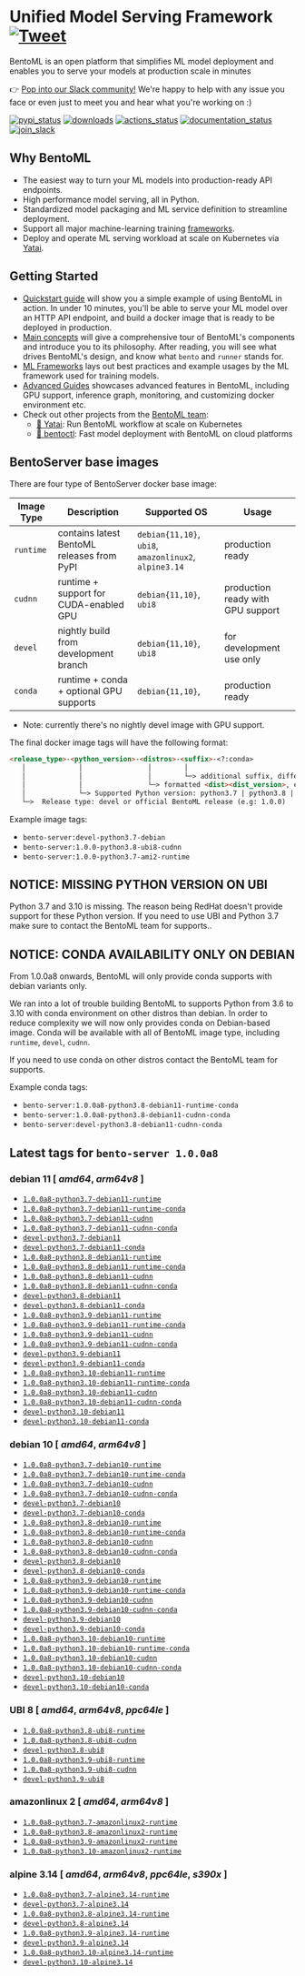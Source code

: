 <!-- P/S: even this file is autogenerated :happy: -->
# Unified Model Serving Framework  [![Tweet](https://img.shields.io/twitter/url/http/shields.io.svg?style=social)](https://twitter.com/intent/tweet?text=BentoML:%20The%20Unified%20Model%20Serving%20Framework%20&url=https://github.com/bentoml&via=bentomlai&hashtags=mlops,bentoml)

BentoML is an open platform that simplifies ML model deployment and enables you to serve your models at production scale in minutes

👉 [Pop into our Slack community!](https://l.linklyhq.com/l/ktOu) We're happy to help with any issue you face or even just to meet you and hear what you're working on :)

[![pypi_status](https://img.shields.io/pypi/v/bentoml.svg)](https://pypi.org/project/BentoML)
[![downloads](https://pepy.tech/badge/bentoml)](https://pepy.tech/project/bentoml)
[![actions_status](https://github.com/bentoml/bentoml/workflows/BentoML-CI/badge.svg)](https://github.com/bentoml/bentoml/actions)
[![documentation_status](https://readthedocs.org/projects/bentoml/badge/?version=latest)](https://docs.bentoml.org/)
[![join_slack](https://badgen.net/badge/Join/BentoML%20Slack/cyan?icon=slack)](https://join.slack.bentoml.org)


## Why BentoML ##

- The easiest way to turn your ML models into production-ready API endpoints.
- High performance model serving, all in Python.
- Standardized model packaging and ML service definition to streamline deployment.
- Support all major machine-learning training [frameworks](https://docs.bentoml.org/en/latest/frameworks/index.html).
- Deploy and operate ML serving workload at scale on Kubernetes via [Yatai](https://github.com/bentoml/yatai).

## Getting Started ##

- [Quickstart guide](https://docs.bentoml.org/en/latest/quickstart.html) will show you a simple example of using BentoML in action. In under 10 minutes, you'll be able to serve your ML model over an HTTP API endpoint, and build a docker image that is ready to be deployed in production.
- [Main concepts](https://docs.bentoml.org/en/latest/concepts/index.html) will give a comprehensive tour of BentoML's components and introduce you to its philosophy. After reading, you will see what drives BentoML's design, and know what `bento` and `runner` stands for.
- [ML Frameworks](https://docs.bentoml.org/en/latest/frameworks/index.html) lays out best practices and example usages by the ML framework used for training models.
- [Advanced Guides](https://docs.bentoml.org/en/latest/guides/index.html) showcases advanced features in BentoML, including GPU support, inference graph, monitoring, and customizing docker environment etc.
- Check out other projects from the [BentoML team](https://github.com/bentoml):
  - [🦄️ Yatai](https://github.com/bentoml/yatai): Run BentoML workflow at scale on Kubernetes
  - [🚀 bentoctl](https://github.com/bentoml/bentoctl): Fast model deployment with BentoML on cloud platforms


## BentoServer base images

There are four type of BentoServer docker base image:

| Image Type | Description                                | Supported OS                                          | Usage                             |
|------------|--------------------------------------------|-------------------------------------------------------|-----------------------------------|
| `runtime`  | contains latest BentoML releases from PyPI | `debian{11,10}`, `ubi8`, `amazonlinux2`, `alpine3.14` | production ready                  |
| `cudnn`    | runtime + support for CUDA-enabled GPU     | `debian{11,10}`, `ubi8`                               | production ready with GPU support |
| `devel`    | nightly build from development branch      | `debian{11,10}`, `ubi8`                               | for development use only          |
| `conda`    | runtime + conda + optional GPU supports    | `debian{11,10}`,                                      | production ready                  |

* Note: currently there's no nightly devel image with GPU support.

The final docker image tags will have the following format:

```markdown
<release_type>-<python_version>-<distros>-<suffix>-<?:conda>
   │             │                │        │
   │             │                │        └─> additional suffix, differentiate runtime and cudnn releases
   │             │                └─> formatted <dist><dist_version>, e.g: ami2, debian, ubi7
   │             └─> Supported Python version: python3.7 | python3.8 | python3.9
   └─>  Release type: devel or official BentoML release (e.g: 1.0.0)
```

Example image tags:
- `bento-server:devel-python3.7-debian`
- `bento-server:1.0.0-python3.8-ubi8-cudnn`
- `bento-server:1.0.0-python3.7-ami2-runtime`

## NOTICE: MISSING PYTHON VERSION ON UBI

Python 3.7 and 3.10 is missing. The reason being RedHat doesn't provide support for these Python version.
If you need to use UBI and Python 3.7 make sure to contact the BentoML team for supports..

## NOTICE: CONDA AVAILABILITY ONLY ON DEBIAN

From 1.0.0a8 onwards, BentoML will only provide conda supports with debian variants only.

We ran into a lot of trouble building BentoML to supports Python from 3.6 to 3.10 with conda environment on other distros than debian. In order to reduce 
complexity we will now only provides conda on Debian-based image. Conda will be available with all of BentoML image type, including `runtime`, `devel`, `cudnn`. 

If you need to use conda on other distros contact the BentoML team for supports.

Example conda tags:
- `bento-server:1.0.0a8-python3.8-debian11-runtime-conda`
- `bento-server:1.0.0a8-python3.8-debian11-cudnn-conda`
- `bento-server:devel-python3.8-debian11-cudnn-conda`
## Latest tags for `bento-server 1.0.0a8`


### debian 11 [ _amd64_, _arm64v8_ ]

- [`1.0.0a8-python3.7-debian11-runtime`](https://github.com/bentoml/BentoML/tree/main/docker/generated/bento-server/debian11/runtime/Dockerfile)
- [`1.0.0a8-python3.7-debian11-runtime-conda`](https://github.com/bentoml/BentoML/tree/main/docker/generated/bento-server/debian11/runtime/Dockerfile-conda)
- [`1.0.0a8-python3.7-debian11-cudnn`](https://github.com/bentoml/BentoML/tree/main/docker/generated/bento-server/debian11/cudnn/Dockerfile)
- [`1.0.0a8-python3.7-debian11-cudnn-conda`](https://github.com/bentoml/BentoML/tree/main/docker/generated/bento-server/debian11/cudnn/Dockerfile-conda)
- [`devel-python3.7-debian11`](https://github.com/bentoml/BentoML/tree/main/docker/generated/bento-server/debian11/devel/Dockerfile)
- [`devel-python3.7-debian11-conda`](https://github.com/bentoml/BentoML/tree/main/docker/generated/bento-server/debian11/devel/Dockerfile-conda)
- [`1.0.0a8-python3.8-debian11-runtime`](https://github.com/bentoml/BentoML/tree/main/docker/generated/bento-server/debian11/runtime/Dockerfile)
- [`1.0.0a8-python3.8-debian11-runtime-conda`](https://github.com/bentoml/BentoML/tree/main/docker/generated/bento-server/debian11/runtime/Dockerfile-conda)
- [`1.0.0a8-python3.8-debian11-cudnn`](https://github.com/bentoml/BentoML/tree/main/docker/generated/bento-server/debian11/cudnn/Dockerfile)
- [`1.0.0a8-python3.8-debian11-cudnn-conda`](https://github.com/bentoml/BentoML/tree/main/docker/generated/bento-server/debian11/cudnn/Dockerfile-conda)
- [`devel-python3.8-debian11`](https://github.com/bentoml/BentoML/tree/main/docker/generated/bento-server/debian11/devel/Dockerfile)
- [`devel-python3.8-debian11-conda`](https://github.com/bentoml/BentoML/tree/main/docker/generated/bento-server/debian11/devel/Dockerfile-conda)
- [`1.0.0a8-python3.9-debian11-runtime`](https://github.com/bentoml/BentoML/tree/main/docker/generated/bento-server/debian11/runtime/Dockerfile)
- [`1.0.0a8-python3.9-debian11-runtime-conda`](https://github.com/bentoml/BentoML/tree/main/docker/generated/bento-server/debian11/runtime/Dockerfile-conda)
- [`1.0.0a8-python3.9-debian11-cudnn`](https://github.com/bentoml/BentoML/tree/main/docker/generated/bento-server/debian11/cudnn/Dockerfile)
- [`1.0.0a8-python3.9-debian11-cudnn-conda`](https://github.com/bentoml/BentoML/tree/main/docker/generated/bento-server/debian11/cudnn/Dockerfile-conda)
- [`devel-python3.9-debian11`](https://github.com/bentoml/BentoML/tree/main/docker/generated/bento-server/debian11/devel/Dockerfile)
- [`devel-python3.9-debian11-conda`](https://github.com/bentoml/BentoML/tree/main/docker/generated/bento-server/debian11/devel/Dockerfile-conda)
- [`1.0.0a8-python3.10-debian11-runtime`](https://github.com/bentoml/BentoML/tree/main/docker/generated/bento-server/debian11/runtime/Dockerfile)
- [`1.0.0a8-python3.10-debian11-runtime-conda`](https://github.com/bentoml/BentoML/tree/main/docker/generated/bento-server/debian11/runtime/Dockerfile-conda)
- [`1.0.0a8-python3.10-debian11-cudnn`](https://github.com/bentoml/BentoML/tree/main/docker/generated/bento-server/debian11/cudnn/Dockerfile)
- [`1.0.0a8-python3.10-debian11-cudnn-conda`](https://github.com/bentoml/BentoML/tree/main/docker/generated/bento-server/debian11/cudnn/Dockerfile-conda)
- [`devel-python3.10-debian11`](https://github.com/bentoml/BentoML/tree/main/docker/generated/bento-server/debian11/devel/Dockerfile)
- [`devel-python3.10-debian11-conda`](https://github.com/bentoml/BentoML/tree/main/docker/generated/bento-server/debian11/devel/Dockerfile-conda)

### debian 10 [ _amd64_, _arm64v8_ ]

- [`1.0.0a8-python3.7-debian10-runtime`](https://github.com/bentoml/BentoML/tree/main/docker/generated/bento-server/debian10/runtime/Dockerfile)
- [`1.0.0a8-python3.7-debian10-runtime-conda`](https://github.com/bentoml/BentoML/tree/main/docker/generated/bento-server/debian10/runtime/Dockerfile-conda)
- [`1.0.0a8-python3.7-debian10-cudnn`](https://github.com/bentoml/BentoML/tree/main/docker/generated/bento-server/debian10/cudnn/Dockerfile)
- [`1.0.0a8-python3.7-debian10-cudnn-conda`](https://github.com/bentoml/BentoML/tree/main/docker/generated/bento-server/debian10/cudnn/Dockerfile-conda)
- [`devel-python3.7-debian10`](https://github.com/bentoml/BentoML/tree/main/docker/generated/bento-server/debian10/devel/Dockerfile)
- [`devel-python3.7-debian10-conda`](https://github.com/bentoml/BentoML/tree/main/docker/generated/bento-server/debian10/devel/Dockerfile-conda)
- [`1.0.0a8-python3.8-debian10-runtime`](https://github.com/bentoml/BentoML/tree/main/docker/generated/bento-server/debian10/runtime/Dockerfile)
- [`1.0.0a8-python3.8-debian10-runtime-conda`](https://github.com/bentoml/BentoML/tree/main/docker/generated/bento-server/debian10/runtime/Dockerfile-conda)
- [`1.0.0a8-python3.8-debian10-cudnn`](https://github.com/bentoml/BentoML/tree/main/docker/generated/bento-server/debian10/cudnn/Dockerfile)
- [`1.0.0a8-python3.8-debian10-cudnn-conda`](https://github.com/bentoml/BentoML/tree/main/docker/generated/bento-server/debian10/cudnn/Dockerfile-conda)
- [`devel-python3.8-debian10`](https://github.com/bentoml/BentoML/tree/main/docker/generated/bento-server/debian10/devel/Dockerfile)
- [`devel-python3.8-debian10-conda`](https://github.com/bentoml/BentoML/tree/main/docker/generated/bento-server/debian10/devel/Dockerfile-conda)
- [`1.0.0a8-python3.9-debian10-runtime`](https://github.com/bentoml/BentoML/tree/main/docker/generated/bento-server/debian10/runtime/Dockerfile)
- [`1.0.0a8-python3.9-debian10-runtime-conda`](https://github.com/bentoml/BentoML/tree/main/docker/generated/bento-server/debian10/runtime/Dockerfile-conda)
- [`1.0.0a8-python3.9-debian10-cudnn`](https://github.com/bentoml/BentoML/tree/main/docker/generated/bento-server/debian10/cudnn/Dockerfile)
- [`1.0.0a8-python3.9-debian10-cudnn-conda`](https://github.com/bentoml/BentoML/tree/main/docker/generated/bento-server/debian10/cudnn/Dockerfile-conda)
- [`devel-python3.9-debian10`](https://github.com/bentoml/BentoML/tree/main/docker/generated/bento-server/debian10/devel/Dockerfile)
- [`devel-python3.9-debian10-conda`](https://github.com/bentoml/BentoML/tree/main/docker/generated/bento-server/debian10/devel/Dockerfile-conda)
- [`1.0.0a8-python3.10-debian10-runtime`](https://github.com/bentoml/BentoML/tree/main/docker/generated/bento-server/debian10/runtime/Dockerfile)
- [`1.0.0a8-python3.10-debian10-runtime-conda`](https://github.com/bentoml/BentoML/tree/main/docker/generated/bento-server/debian10/runtime/Dockerfile-conda)
- [`1.0.0a8-python3.10-debian10-cudnn`](https://github.com/bentoml/BentoML/tree/main/docker/generated/bento-server/debian10/cudnn/Dockerfile)
- [`1.0.0a8-python3.10-debian10-cudnn-conda`](https://github.com/bentoml/BentoML/tree/main/docker/generated/bento-server/debian10/cudnn/Dockerfile-conda)
- [`devel-python3.10-debian10`](https://github.com/bentoml/BentoML/tree/main/docker/generated/bento-server/debian10/devel/Dockerfile)
- [`devel-python3.10-debian10-conda`](https://github.com/bentoml/BentoML/tree/main/docker/generated/bento-server/debian10/devel/Dockerfile-conda)

### UBI 8 [ _amd64_, _arm64v8_, _ppc64le_ ]

- [`1.0.0a8-python3.8-ubi8-runtime`](https://github.com/bentoml/BentoML/tree/main/docker/generated/bento-server/ubi8/runtime/Dockerfile)
- [`1.0.0a8-python3.8-ubi8-cudnn`](https://github.com/bentoml/BentoML/tree/main/docker/generated/bento-server/ubi8/cudnn/Dockerfile)
- [`devel-python3.8-ubi8`](https://github.com/bentoml/BentoML/tree/main/docker/generated/bento-server/ubi8/devel/Dockerfile)
- [`1.0.0a8-python3.9-ubi8-runtime`](https://github.com/bentoml/BentoML/tree/main/docker/generated/bento-server/ubi8/runtime/Dockerfile)
- [`1.0.0a8-python3.9-ubi8-cudnn`](https://github.com/bentoml/BentoML/tree/main/docker/generated/bento-server/ubi8/cudnn/Dockerfile)
- [`devel-python3.9-ubi8`](https://github.com/bentoml/BentoML/tree/main/docker/generated/bento-server/ubi8/devel/Dockerfile)

### amazonlinux 2 [ _amd64_, _arm64v8_ ]

- [`1.0.0a8-python3.7-amazonlinux2-runtime`](https://github.com/bentoml/BentoML/tree/main/docker/generated/bento-server/amazonlinux2/runtime/Dockerfile)
- [`1.0.0a8-python3.8-amazonlinux2-runtime`](https://github.com/bentoml/BentoML/tree/main/docker/generated/bento-server/amazonlinux2/runtime/Dockerfile)
- [`1.0.0a8-python3.9-amazonlinux2-runtime`](https://github.com/bentoml/BentoML/tree/main/docker/generated/bento-server/amazonlinux2/runtime/Dockerfile)
- [`1.0.0a8-python3.10-amazonlinux2-runtime`](https://github.com/bentoml/BentoML/tree/main/docker/generated/bento-server/amazonlinux2/runtime/Dockerfile)

### alpine 3.14 [ _amd64_, _arm64v8_, _ppc64le_, _s390x_ ]

- [`1.0.0a8-python3.7-alpine3.14-runtime`](https://github.com/bentoml/BentoML/tree/main/docker/generated/bento-server/alpine3.14/runtime/Dockerfile)
- [`devel-python3.7-alpine3.14`](https://github.com/bentoml/BentoML/tree/main/docker/generated/bento-server/alpine3.14/devel/Dockerfile)
- [`1.0.0a8-python3.8-alpine3.14-runtime`](https://github.com/bentoml/BentoML/tree/main/docker/generated/bento-server/alpine3.14/runtime/Dockerfile)
- [`devel-python3.8-alpine3.14`](https://github.com/bentoml/BentoML/tree/main/docker/generated/bento-server/alpine3.14/devel/Dockerfile)
- [`1.0.0a8-python3.9-alpine3.14-runtime`](https://github.com/bentoml/BentoML/tree/main/docker/generated/bento-server/alpine3.14/runtime/Dockerfile)
- [`devel-python3.9-alpine3.14`](https://github.com/bentoml/BentoML/tree/main/docker/generated/bento-server/alpine3.14/devel/Dockerfile)
- [`1.0.0a8-python3.10-alpine3.14-runtime`](https://github.com/bentoml/BentoML/tree/main/docker/generated/bento-server/alpine3.14/runtime/Dockerfile)
- [`devel-python3.10-alpine3.14`](https://github.com/bentoml/BentoML/tree/main/docker/generated/bento-server/alpine3.14/devel/Dockerfile)
